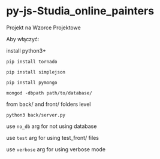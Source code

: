 # py-js-Studia_online_painters
Projekt na Wzorce Projektowe

Aby włączyć:



install python3+

`pip install tornado`

`pip install simplejson`

`pip install pymongo`

`mongod -dbpath path/to/database/`

from back/ and front/ folders level

`python3 back/server.py`

use `no_db` arg for not using database

use `test` arg for using test_front/ files

use `verbose` arg for using verbose mode
